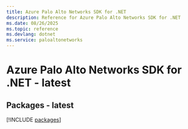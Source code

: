 ```yaml
---
title: Azure Palo Alto Networks SDK for .NET
description: Reference for Azure Palo Alto Networks SDK for .NET
ms.date: 08/26/2025
ms.topic: reference
ms.devlang: dotnet
ms.service: paloaltonetworks
---
```

# Azure Palo Alto Networks SDK for .NET - latest
## Packages - latest
[!INCLUDE [packages](palo-alto-networks-index.md)]